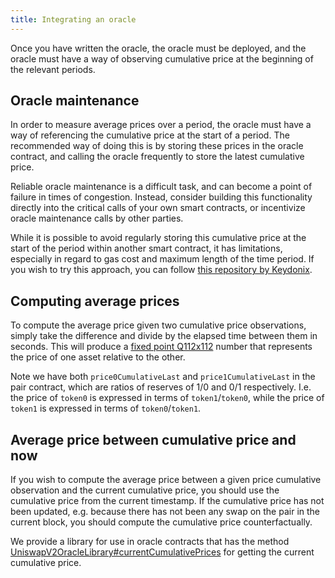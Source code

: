 ```yaml
---
title: Integrating an oracle
---
```


Once you have written the oracle, the oracle must be deployed,
and the oracle must have a way of observing cumulative price at the beginning
of the relevant periods.

## Oracle maintenance

In order to measure average prices over a period, the oracle must have a way
of referencing the cumulative price at the start of a period.
The recommended way of doing this is by storing these prices in the oracle contract,
and calling the oracle frequently to store the latest cumulative price.

Reliable oracle maintenance is a difficult task,
and can become a point of failure in times of congestion. 
Instead, consider building this functionality directly into the 
critical calls of your own smart contracts, or incentivize oracle 
maintenance calls by other parties.

While it is possible to avoid regularly storing this cumulative price at the
start of the period within another smart contract, it has limitations,
especially in regard to gas cost and maximum length of the time period.
If you wish to try this approach, you can follow 
[this repository by Keydonix](https://github.com/Keydonix/uniswap-oracle/). 

## Computing average prices

To compute the average price given two cumulative price observations, simply take the difference and 
divide by the elapsed time between them in seconds. This will produce a 
[fixed point Q112x112](https://en.wikipedia.org/wiki/Fixed-point_arithmetic#Notation)
number that represents the price of one asset relative to the other.

Note we have both `price0CumulativeLast` and `price1CumulativeLast` in the pair contract, which are ratios of reserves
of 1/0 and 0/1 respectively. I.e. the price of `token0` is expressed in terms of `token1`/`token0`, while the price of 
`token1` is expressed in terms of `token0`/`token1`.

## Average price between cumulative price and now

If you wish to compute the average price between a given price cumulative observation and the current cumulative price,
you should use the cumulative price from the current timestamp. If the cumulative price has not been updated,
e.g. because there has not been any swap on the pair in the current block, you should compute the cumulative price
counterfactually.

We provide a library for use in oracle contracts that has the method
[UniswapV2OracleLibrary#currentCumulativePrices](https://github.com/Uniswap/uniswap-v2-periphery/blob/master/contracts/libraries/UniswapV2OracleLibrary.sol#L16)
for getting the current cumulative price.

